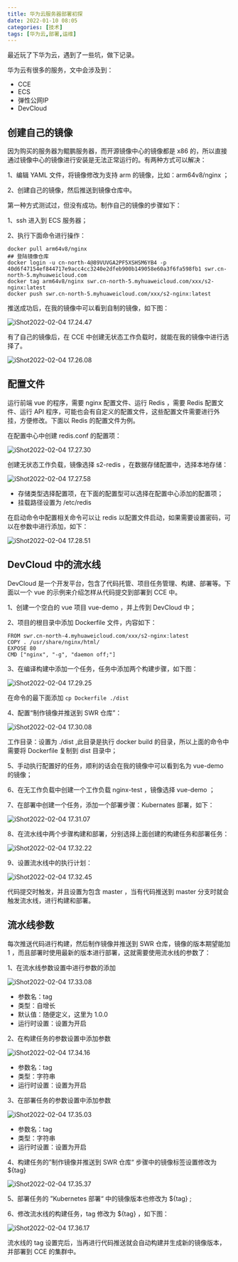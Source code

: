 ```yaml
---
title: 华为云服务器部署初探
date: 2022-01-10 08:05
categories: [技术]
tags: [华为云,部署,运维]
---
```


最近玩了下华为云，遇到了一些坑，做下记录。

华为云有很多的服务，文中会涉及到：

- CCE
- ECS
- 弹性公网IP
- DevCloud

<!--more-->

## 创建自己的镜像

因为购买的服务器为鲲鹏服务器，而开源镜像中心的镜像都是 x86 的，所以直接通过镜像中心的镜像进行安装是无法正常运行的。有两种方式可以解决：

1、编辑 YAML 文件，将镜像修改为支持 arm 的镜像，比如：arm64v8/nginx ；

2、创建自己的镜像，然后推送到镜像仓库中。

第一种方式测试过，但没有成功。制作自己的镜像的步骤如下：

1、ssh 进入到 ECS 服务器；

2、执行下面命令进行操作：

```
docker pull arm64v8/nginx
## 登陆镜像仓库
docker login -u cn-north-4@89VUVGA2PF5XSHSM6YB4 -p 40d6f47154ef844717e9acc4cc3240e2dfeb900b149058e60a3f6fa598fb1 swr.cn-north-5.myhuaweicloud.com
docker tag arm64v8/nginx swr.cn-north-5.myhuaweicloud.com/xxx/s2-nginx:latest
docker push swr.cn-north-5.myhuaweicloud.com/xxx/s2-nginx:latest
```

推送成功后，在我的镜像中可以看到自制的镜像，如下图：

![iShot2022-02-04 17.24.47](https://cdn.jsdelivr.net/gh/oec2003/hblog-images/img/202202041725569.jpg)

有了自己的镜像后，在 CCE 中创建无状态工作负载时，就能在我的镜像中进行选择了。

![iShot2022-02-04 17.26.08](https://cdn.jsdelivr.net/gh/oec2003/hblog-images/img/202202041726959.jpg)

## 配置文件

运行前端 vue 的程序，需要 nginx 配置文件、运行 Redis ，需要 Redis 配置文件、运行 API 程序，可能也会有自定义的配置文件，这些配置文件需要进行外挂，方便修改。下面以 Redis 的配置文件为例。

在配置中心中创建 redis.conf 的配置项：

![iShot2022-02-04 17.27.30](https://cdn.jsdelivr.net/gh/oec2003/hblog-images/img/202202041727549.jpg)

创建无状态工作负载，镜像选择 s2-redis ，在数据存储配置中，选择本地存储：

![iShot2022-02-04 17.27.58](https://cdn.jsdelivr.net/gh/oec2003/hblog-images/img/202202041728304.jpg)

- 存储类型选择配置项，在下面的配置型可以选择在配置中心添加的配置项；
- 挂载路径设置为 /etc/redis

在启动命令中配置相关命令可以让 redis 以配置文件启动，如果需要设置密码，可以在参数中进行添加，如下：

![iShot2022-02-04 17.28.51](https://cdn.jsdelivr.net/gh/oec2003/hblog-images/img/202202041729464.jpg)

## DevCloud 中的流水线

DevCloud 是一个开发平台，包含了代码托管、项目任务管理、构建、部署等。下面以一个 vue 的示例来介绍怎样从代码提交到部署到 CCE 中。

1、创建一个空白的 vue 项目 vue-demo ，并上传到 DevCloud 中；

2、项目的根目录中添加 Dockerfile 文件，内容如下：

```
FROM swr.cn-north-4.myhuaweicloud.com/xxx/s2-nginx:latest
COPY . /usr/share/nginx/html/
EXPOSE 80
CMD ["nginx", "-g", "daemon off;"]
```

3、在编译构建中添加一个任务，任务中添加两个构建步骤，如下图：

![iShot2022-02-04 17.29.25](https://cdn.jsdelivr.net/gh/oec2003/hblog-images/img/202202041729206.jpg)

在命令的最下面添加 `cp Dockerfile ./dist`

4、配置“制作镜像并推送到 SWR 仓库”：

![iShot2022-02-04 17.30.08](https://cdn.jsdelivr.net/gh/oec2003/hblog-images/img/202202041730307.jpg)

工作目录：设置为 ./dist ,此目录是执行 docker build 的目录，所以上面的命令中需要将 Dockerfile 复制到 dist 目录中；

5、手动执行配置好的任务，顺利的话会在我的镜像中可以看到名为 vue-demo 的镜像；

6、在无工作负载中创建一个工作负载 nginx-test ，镜像选择 vue-demo ；

7、在部署中创建一个任务，添加一个部署步骤：Kubernates 部署，如下：

![iShot2022-02-04 17.31.07](https://cdn.jsdelivr.net/gh/oec2003/hblog-images/img/202202041731302.jpg)

8、在流水线中两个步骤构建和部署，分别选择上面创建的构建任务和部署任务：

![iShot2022-02-04 17.32.22](https://cdn.jsdelivr.net/gh/oec2003/hblog-images/img/202202041732418.jpg)

9、设置流水线中的执行计划：

![iShot2022-02-04 17.32.45](https://cdn.jsdelivr.net/gh/oec2003/hblog-images/img/202202041732279.jpg)

代码提交时触发，并且设置为包含 master ，当有代码推送到 master 分支时就会触发流水线，进行构建和部署。

## 流水线参数

每次推送代码进行构建，然后制作镜像并推送到 SWR 仓库，镜像的版本期望能加 1 ，而且部署时使用最新的版本进行部署，这就需要使用流水线的参数了：

1、在流水线参数设置中进行参数的添加

![iShot2022-02-04 17.33.08](https://cdn.jsdelivr.net/gh/oec2003/hblog-images/img/202202041733277.jpg)

- 参数名：tag
- 类型：自增长
- 默认值：随便定义，这里为 1.0.0
- 运行时设置：设置为开启

2、在构建任务的参数设置中添加参数

![iShot2022-02-04 17.34.16](https://cdn.jsdelivr.net/gh/oec2003/hblog-images/img/202202041734272.jpg)

- 参数名：tag
- 类型：字符串
- 运行时设置：设置为开启

3、在部署任务的参数设置中添加参数

![iShot2022-02-04 17.35.03](https://cdn.jsdelivr.net/gh/oec2003/hblog-images/img/202202041735360.jpg)

- 参数名：tag
- 类型：字符串
- 运行时设置：设置为开启

4、构建任务的”制作镜像并推送到 SWR 仓库“ 步骤中的镜像标签设置修改为 ${tag}

![iShot2022-02-04 17.35.37](https://cdn.jsdelivr.net/gh/oec2003/hblog-images/img/202202041735577.jpg)

5、部署任务的 ”Kubernetes 部署“ 中的镜像版本也修改为 ${tag} ;

6、修改流水线的构建任务，tag 修改为 ${tag} ，如下图：

![iShot2022-02-04 17.36.17](https://cdn.jsdelivr.net/gh/oec2003/hblog-images/img/202202041736479.jpg)

流水线的 tag 设置完后，当再进行代码推送就会自动构建并生成新的镜像版本，并部署到 CCE 的集群中。
